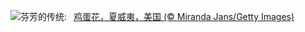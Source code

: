 ![](https://www.bing.com/th?id=OHR.PinkPlumeria_ZH-CN3890147555_UHD.jpg&w=1000)芬芳的传统:&nbsp;&ensp;[鸡蛋花，夏威夷，美国 (© Miranda Jans/Getty Images)](https://www.bing.com/th?id=OHR.PinkPlumeria_ZH-CN3890147555_UHD.jpg)
<br><br/>
